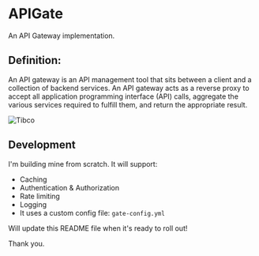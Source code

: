 # APIGate
An API Gateway implementation.

## Definition:
An API gateway is an API management tool that sits between a client and a collection of backend services. An API gateway acts as a reverse proxy to accept all application programming interface (API) calls, aggregate the various services required to fulfill them, and return the appropriate result.

![Tibco](https://www.tibco.com/sites/tibco/files/media_entity/2020-05/api-gateway-diagram.svg)

## Development
I'm building mine from scratch. It will support:
- Caching
- Authentication & Authorization
- Rate limiting
- Logging
- It uses a custom config file: `gate-config.yml`

Will update this README file when it's ready to roll out!

Thank you.